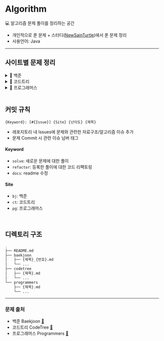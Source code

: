 # Algorithm

💻 알고리즘 문제 풀이를 정리하는 공간

- 개인적으로 푼 문제 + 스터디([NewSainTurtle](https://github.com/NewSainTurtle/NewSainTurtleAlgo))에서 푼 문제 정리
- 사용언어: Java

---

## 사이트별 문제 정리

<details>
  <summary>📁 백준</summary>
  </br>
  
<div markdown="1">

|                                              난이도                                               | 번호  | 제목             |                    문제                     |                  풀이                   |
| :-----------------------------------------------------------------------------------------------: | :---: | ---------------- | :-----------------------------------------: | :-------------------------------------: |
| <img height="20px" width="20px" align="center" src="https://static.solved.ac/tier_small/14.svg"/> | 17825 | 주사위 윷놀이    | [🔍](https://www.acmicpc.net/problem/17825) | [📝](./baekjoon/주사위윷놀이_17825.md)  |
| <img height="20px" width="20px" align="center" src="https://static.solved.ac/tier_small/11.svg"/> | 19942 | 다이어트         | [🔍](https://www.acmicpc.net/problem/19942) |   [📝](./baekjoon/다이어트_19942.md)    |
| <img height="20px" width="20px" align="center" src="https://static.solved.ac/tier_small/12.svg"/> | 10836 | 여왕벌           | [🔍](https://www.acmicpc.net/problem/10836) |    [📝](./baekjoon/여왕벌_10836.md)     |
| <img height="20px" width="20px" align="center" src="https://static.solved.ac/tier_small/10.svg"/> | 9081  | 단어 맞추기      | [🔍](https://www.acmicpc.net/problem/9081)  |   [📝](./baekjoon/단어맞추기_9081.md)   |
| <img height="20px" width="20px" align="center" src="https://static.solved.ac/tier_small/12.svg"/> | 11559 | Puyo Puyo        | [🔍](https://www.acmicpc.net/problem/11559) |   [📝](./baekjoon/PuyoPuyo_11559.md)    |
| <img height="20px" width="20px" align="center" src="https://static.solved.ac/tier_small/8.svg"/>  | 2579  | 계단 오르기      | [🔍](https://www.acmicpc.net/problem/2579)  |   [📝](./baekjoon/계단오르기_2579.md)   |
| <img height="20px" width="20px" align="center" src="https://static.solved.ac/tier_small/11.svg"/> | 17609 | 회문             | [🔍](https://www.acmicpc.net/problem/17609) |     [📝](./baekjoon/회문_17609.md)      |
| <img height="20px" width="20px" align="center" src="https://static.solved.ac/tier_small/12.svg"/> | 1197  | 최소 스패닝 트리 | [🔍](https://www.acmicpc.net/problem/1197)  | [📝](./baekjoon/최소스패닝트리_1197.md) |
| <img height="20px" width="20px" align="center" src="https://static.solved.ac/tier_small/16.svg"/> | 23291 | 어항 정리        | [🔍](https://www.acmicpc.net/problem/23291) |   [📝](./baekjoon/어항정리_23291.md)    |
| <img height="20px" width="20px" align="center" src="https://static.solved.ac/tier_small/11.svg"/> | 7682  | 틱택토           | [🔍](https://www.acmicpc.net/problem/7682)  |     [📝](./baekjoon/틱택토_7682.md)     |
| <img height="20px" width="20px" align="center" src="https://static.solved.ac/tier_small/9.svg"/>  | 3085  | 사탕 게임        | [🔍](https://www.acmicpc.net/problem/3085)  |    [📝](./baekjoon/사탕게임_3085.md)    |
| <img height="20px" width="20px" align="center" src="https://static.solved.ac/tier_small/14.svg"/> | 11967 | 불켜기           | [🔍](https://www.acmicpc.net/problem/11967) |    [📝](./baekjoon/불켜기_11967.md)     |
| <img height="20px" width="20px" align="center" src="https://static.solved.ac/tier_small/11.svg"/> | 22251 | 빌런 호석        | [🔍](https://www.acmicpc.net/problem/22251) |   [📝](./baekjoon/빌런호석_22251.md)    |
| <img height="20px" width="20px" align="center" src="https://static.solved.ac/tier_small/11.svg"/> | 13164 | 행복 유치원      | [🔍](https://www.acmicpc.net/problem/13164) |  [📝](./baekjoon/행복유치원_13164.md)   |

</div>
</details>

<details>
  <summary>📁 코드트리</summary>
  </br>
  
<div markdown="1">

|                                              난이도                                               | 제목               |                                              문제                                               |                풀이                 |
| :-----------------------------------------------------------------------------------------------: | ------------------ | :---------------------------------------------------------------------------------------------: | :---------------------------------: |
| <img height="20px" width="20px" align="center" src="https://static.solved.ac/tier_small/16.svg"/> | 산타의 선물 공장 2 | [🔍](https://www.codetree.ai/training-field/frequent-problems/santa-gift-factory-2/description) | [📝](./codetree/산타의선물공장2.md) |
| <img height="20px" width="20px" align="center" src="https://static.solved.ac/tier_small/14.svg"/> | 포탑 부수기        |  [🔍](https://www.codetree.ai/training-field/frequent-problems/destroy-the-turret/description)  |   [📝](./codetree/포탑부수기.md)    |
| <img height="20px" width="20px" align="center" src="https://static.solved.ac/tier_small/14.svg"/> | 코드트리 빵        |  [🔍](https://www.codetree.ai/training-field/frequent-problems/codetree-mon-bread/description)  |   [📝](./codetree/코드트리빵.md)    |
| <img height="20px" width="20px" align="center" src="https://static.solved.ac/tier_small/14.svg"/> | 싸움땅             |    [🔍](https://www.codetree.ai/training-field/frequent-problems/battle-ground/description)     |     [📝](./codetree/싸움땅.md)      |

</div>
</details>

<details>
  <summary>📁 프로그래머스</summary>
  </br>
  
<div markdown="1">

| 난이도    | 제목            |                                 문제                                  |                 풀이                  |
| --------- | --------------- | :-------------------------------------------------------------------: | :-----------------------------------: |
| ⭐️⭐️    | 프렌즈4블록     | [🔍](https://school.programmers.co.kr/learn/courses/30/lessons/17679) |  [📝](./programmers/프렌즈4블록.md)   |
| ⭐️⭐️    | 방금그곡        | [🔍](https://school.programmers.co.kr/learn/courses/30/lessons/17683) |    [📝](./programmers/방금그곡.md)    |
| ⭐️⭐️⭐️ | 징검다리 건너기 | [🔍](https://school.programmers.co.kr/learn/courses/30/lessons/64062) | [📝](./programmers/징검다리건너기.md) |
| ⭐️⭐️    | 후보키          | [🔍](https://school.programmers.co.kr/learn/courses/30/lessons/42890) |     [📝](./programmers/후보키.md)     |

</div>
</details>

<br>

## 커밋 규칙

```
{Keyword}: [#{Issue}] {Site} {난이도} {제목}
```

- 레포지토리 내 Issues에 문제와 관련한 자료구조/알고리즘 이슈 추가
- 문제 Commit 시 관련 이슈 넘버 태그

#### Keyword

- `solve`: 새로운 문제에 대한 풀이
- `refactor`: 등록한 풀이에 대한 코드 리팩토링
- `docs`: readme 수정

#### Site

- `bj`: 백준
- `ct`: 코드트리
- `pg`: 프로그래머스

<br>

## 디렉토리 구조

```bash
.
├── README.md
├── baekjoon
│   ├── {제목}_{번호}.md
│   └── ...
├── codetree
│   ├── {제목}.md
│   └── ...
└── programmers
    ├── {제목}.md
    └── ...
```

---

### 문제 출처

- 백준 Baekjoon [🔗](https://www.acmicpc.net)
- 코드트리 CodeTree [🔗](https://www.codetree.ai/training-field/frequent-problems)
- 프로그래머스 Programmers [🔗](https://programmers.co.kr/learn/challenges)
